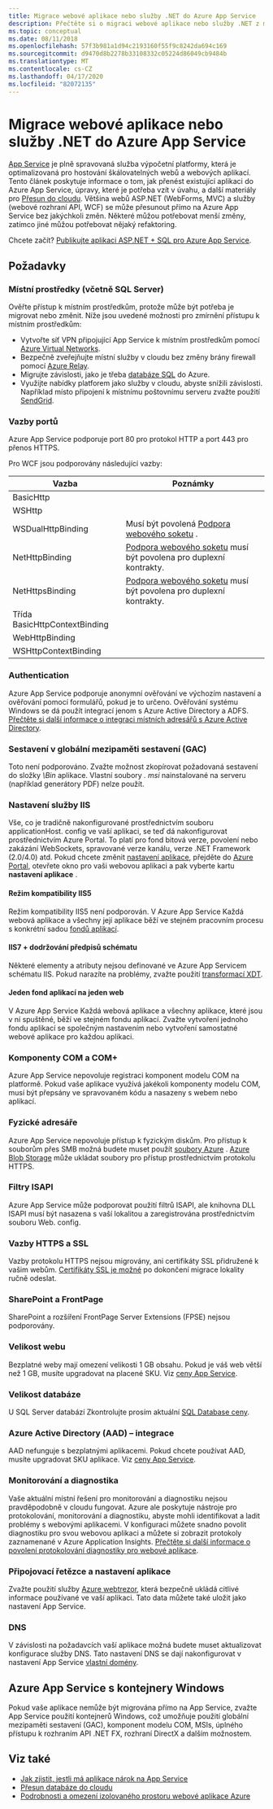 ```yaml
---
title: Migrace webové aplikace nebo služby .NET do Azure App Service
description: Přečtěte si o migraci webové aplikace nebo služby .NET z místního prostředí do Azure App Service.
ms.topic: conceptual
ms.date: 08/11/2018
ms.openlocfilehash: 57f3b981a1d94c2193160f55f9c8242da694c169
ms.sourcegitcommit: d9470d8b2278b33108332c05224d86049cb9484b
ms.translationtype: MT
ms.contentlocale: cs-CZ
ms.lasthandoff: 04/17/2020
ms.locfileid: "82072135"
---
```

# <a name="migrate-your-net-web-app-or-service-to-azure-app-service"></a>Migrace webové aplikace nebo služby .NET do Azure App Service

[App Service](https://docs.microsoft.com/azure/app-service/overview) je plně spravovaná služba výpočetní platformy, která je optimalizovaná pro hostování škálovatelných webů a webových aplikací. Tento článek poskytuje informace o tom, jak přenést existující aplikaci do Azure App Service, úpravy, které je potřeba vzít v úvahu, a další materiály pro [Přesun do cloudu](https://azure.microsoft.com/migration/web-applications/). Většina webů ASP.NET (WebForms, MVC) a služby (webové rozhraní API, WCF) se může přesunout přímo na Azure App Service bez jakýchkoli změn. Některé můžou potřebovat menší změny, zatímco jiné můžou potřebovat nějaký refaktoring.

Chcete začít? [Publikujte aplikaci ASP.NET + SQL pro Azure App Service](https://tutorials.visualstudio.com/azure-webapp-migrate/intro).

## <a name="considerations"></a>Požadavky

### <a name="on-premises-resources-including-sql-server"></a>Místní prostředky (včetně SQL Server)

Ověřte přístup k místním prostředkům, protože může být potřeba je migrovat nebo změnit. Níže jsou uvedené možnosti pro zmírnění přístupu k místním prostředkům:

* Vytvořte síť VPN připojující App Service k místním prostředkům pomocí [Azure Virtual Networks](https://docs.microsoft.com/azure/app-service/web-sites-integrate-with-vnet).
* Bezpečně zveřejňujte místní služby v cloudu bez změny brány firewall pomocí [Azure Relay](https://docs.microsoft.com/azure/service-bus-relay/relay-what-is-it).
* Migrujte závislosti, jako je třeba [databáze SQL](https://go.microsoft.com/fwlink/?linkid=863217) do Azure.
* Využijte nabídky platforem jako služby v cloudu, abyste snížili závislosti. Například místo připojení k místnímu poštovnímu serveru zvažte použití [SendGrid](https://docs.microsoft.com/azure/sendgrid-dotnet-how-to-send-email).

### <a name="port-bindings"></a>Vazby portů

Azure App Service podporuje port 80 pro protokol HTTP a port 443 pro přenos HTTPS.

Pro WCF jsou podporovány následující vazby:

Vazba | Poznámky
--------|--------
BasicHttp |
WSHttp |
WSDualHttpBinding | Musí být povolená [Podpora webového soketu](https://docs.microsoft.com/azure/app-service/web-sites-configure) .
NetHttpBinding | [Podpora webového soketu](https://docs.microsoft.com/azure/app-service/web-sites-configure) musí být povolena pro duplexní kontrakty.
NetHttpsBinding | [Podpora webového soketu](https://docs.microsoft.com/azure/app-service/web-sites-configure) musí být povolena pro duplexní kontrakty.
Třída BasicHttpContextBinding |
WebHttpBinding |
WSHttpContextBinding |

### <a name="authentication"></a>Authentication

Azure App Service podporuje anonymní ověřování ve výchozím nastavení a ověřování pomocí formulářů, pokud je to určeno. Ověřování systému Windows se dá použít integrací jenom s Azure Active Directory a ADFS. [Přečtěte si další informace o integraci místních adresářů s Azure Active Directory](https://docs.microsoft.com/azure/active-directory/connect/active-directory-aadconnect).

### <a name="assemblies-in-the-gac-global-assembly-cache"></a>Sestavení v globální mezipaměti sestavení (GAC)

Toto není podporováno. Zvažte možnost zkopírovat požadovaná sestavení do složky *\Bin* aplikace. Vlastní soubory *. msi* nainstalované na serveru (například generátory PDF) nelze použít.

### <a name="iis-settings"></a>Nastavení služby IIS
Vše, co je tradičně nakonfigurované prostřednictvím souboru applicationHost. config ve vaší aplikaci, se teď dá nakonfigurovat prostřednictvím Azure Portal. To platí pro fond bitová verze, povolení nebo zakázání WebSockets, spravované verze kanálu, verze .NET Framework (2.0/4.0) atd. Pokud chcete změnit [nastavení aplikace](https://docs.microsoft.com/azure/app-service/web-sites-configure), přejděte do [Azure Portal](https://portal.azure.com), otevřete okno pro vaši webovou aplikaci a pak vyberte kartu **nastavení aplikace** .

#### <a name="iis5-compatibility-mode"></a>Režim kompatibility IIS5
Režim kompatibility IIS5 není podporován. V Azure App Service Každá webová aplikace a všechny její aplikace běží ve stejném pracovním procesu s konkrétní sadou [fondů aplikací](https://technet.microsoft.com/library/cc735247(v=WS.10).aspx).

#### <a name="iis7-schema-compliance"></a>IIS7 + dodržování předpisů schématu  
Některé elementy a atributy nejsou definované ve Azure App Servicem schématu IIS. Pokud narazíte na problémy, zvažte použití [transformací XDT](https://azure.microsoft.com/documentation/articles/web-sites-transform-extend/).

#### <a name="single-application-pool-per-site"></a>Jeden fond aplikací na jeden web  
V Azure App Service Každá webová aplikace a všechny aplikace, které jsou v ní spuštěné, běží ve stejném fondu aplikací. Zvažte vytvoření jednoho fondu aplikací se společným nastavením nebo vytvoření samostatné webové aplikace pro každou aplikaci.

### <a name="com-and-com-components"></a>Komponenty COM a COM+  
Azure App Service nepovoluje registraci komponent modelu COM na platformě. Pokud vaše aplikace využívá jakékoli komponenty modelu COM, musí být přepsány ve spravovaném kódu a nasazeny s webem nebo aplikací.

### <a name="physical-directories"></a>Fyzické adresáře
Azure App Service nepovoluje přístup k fyzickým diskům. Pro přístup k souborům přes SMB možná budete muset použít [soubory Azure](https://docs.microsoft.com/azure/storage/files/storage-files-introduction) . [Azure Blob Storage](https://docs.microsoft.com/azure/storage/blobs/storage-blobs-introduction) může ukládat soubory pro přístup prostřednictvím protokolu HTTPS.

### <a name="isapi-filters"></a>Filtry ISAPI  
Azure App Service může podporovat použití filtrů ISAPI, ale knihovna DLL ISAPI musí být nasazena s vaší lokalitou a zaregistrována prostřednictvím souboru Web. config.

### <a name="https-bindings-and-ssl"></a>Vazby HTTPS a SSL
Vazby protokolu HTTPS nejsou migrovány, ani certifikáty SSL přidružené k vašim webům. [Certifikáty SSL je možné](https://docs.microsoft.com/azure/app-service/app-service-web-tutorial-custom-ssl) po dokončení migrace lokality ručně odeslat.

### <a name="sharepoint-and-frontpage"></a>SharePoint a FrontPage
SharePoint a rozšíření FrontPage Server Extensions (FPSE) nejsou podporovány.

### <a name="web-site-size"></a>Velikost webu  
Bezplatné weby mají omezení velikosti 1 GB obsahu. Pokud je váš web větší než 1 GB, musíte upgradovat na placené SKU. Viz [ceny App Service](https://azure.microsoft.com/pricing/details/app-service/windows/).

### <a name="database-size"></a>Velikost databáze  
U SQL Server databází Zkontrolujte prosím aktuální [SQL Database ceny](https://azure.microsoft.com/pricing/details/sql-database).

### <a name="azure-active-directory-aad-integration"></a>Azure Active Directory (AAD) – integrace  
AAD nefunguje s bezplatnými aplikacemi. Pokud chcete používat AAD, musíte upgradovat SKU aplikace. Viz [ceny App Service](https://azure.microsoft.com/pricing/details/app-service/windows/).

### <a name="monitoring-and-diagnostics"></a>Monitorování a diagnostika
Vaše aktuální místní řešení pro monitorování a diagnostiku nejsou pravděpodobně v cloudu fungovat. Azure ale poskytuje nástroje pro protokolování, monitorování a diagnostiku, abyste mohli identifikovat a ladit problémy s webovými aplikacemi. V konfiguraci můžete snadno povolit diagnostiku pro svou webovou aplikaci a můžete si zobrazit protokoly zaznamenané v Azure Application Insights. [Přečtěte si další informace o povolení protokolování diagnostiky pro webové aplikace](https://docs.microsoft.com/azure/app-service/web-sites-enable-diagnostic-log).

### <a name="connection-strings-and-application-settings"></a>Připojovací řetězce a nastavení aplikace
Zvažte použití služby [Azure webtrezor](https://docs.microsoft.com/azure/key-vault/), která bezpečně ukládá citlivé informace používané ve vaší aplikaci. Tato data můžete také uložit jako nastavení App Service.

### <a name="dns"></a>DNS
V závislosti na požadavcích vaší aplikace možná budete muset aktualizovat konfigurace služby DNS. Tato nastavení DNS se dají nakonfigurovat v nastavení App Service [vlastní domény](https://docs.microsoft.com/azure/app-service/app-service-web-tutorial-custom-domain).

## <a name="azure-app-service-with-windows-containers"></a>Azure App Service s kontejnery Windows
Pokud vaše aplikace nemůže být migrována přímo na App Service, zvažte App Service použití kontejnerů Windows, což umožňuje použití globální mezipaměti sestavení (GAC), komponent modelu COM, MSIs, úplného přístupu k rozhraním API .NET FX, rozhraní DirectX a dalším možnostem.

## <a name="see-also"></a>Viz také

* [Jak zjistit, jestli má aplikace nárok na App Service](https://appmigration.microsoft.com/)
* [Přesun databáze do cloudu](https://go.microsoft.com/fwlink/?linkid=863217)
* [Podrobnosti a omezení izolovaného prostoru webové aplikace Azure](https://github.com/projectkudu/kudu/wiki/Azure-Web-App-sandbox)
